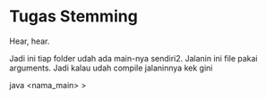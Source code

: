 # Tugas Stemming

Hear, hear.

Jadi ini tiap folder udah ada main-nya sendiri2.
Jalanin ini file pakai arguments. Jadi kalau udah compile jalaninnya kek gini

java <nama_main> <arg input_file> > <arg output_file>

